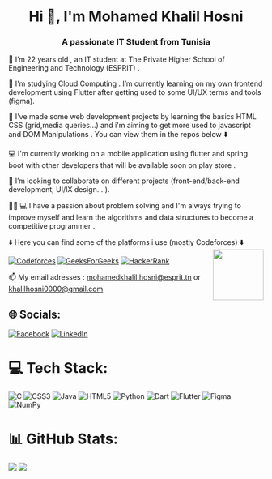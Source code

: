 <h1 align="center">Hi 👋, I'm Mohamed Khalil Hosni </h1>
<h3 align="center"> A passionate IT Student from Tunisia</h3>





🔭 I’m 22 years old , an IT student at The Private Higher School of Engineering and Technology (ESPRIT) .
 	
🌱 I'm studying Cloud Computing . I’m currently learning on my own frontend development using Flutter after getting used to some UI/UX terms and tools (figma).

:round_pushpin: I've made some web development projects by learning the basics HTML CSS (grid,media queries...) and i'm aiming to get more used to javascript and DOM Manipulations .
You can view them in the repos below :arrow_down:   

💻 I'm currently working on a mobile application using flutter and spring boot with other developers that will be available soon on play store .
 
👯 I’m looking to collaborate on different projects (front-end/back-end development, UI/IX design....).

👨‍💻 💻 I have a passion about problem solving and I'm always trying to improve myself and learn the algorithms and data structures to become a competitive programmer .

:arrow_down: Here you can find some of the platforms i use (mostly Codeforces) :arrow_down:
<img src="https://i.pinimg.com/originals/e4/26/70/e426702edf874b181aced1e2fa5c6cde.gif" height="100" widht="100" align="right">

[![Codeforces](https://img.shields.io/badge/Codeforces-445f9d?style=Flat-square&logo=Codeforces&logoColor=yellow)](https://codeforces.com/profile/Khalil.Hosni)
[![GeeksForGeeks](https://img.shields.io/badge/GeeksforGeeks-gray?style=Flat-square&logo=geeksforgeeks&logoColor=35914c)](https://auth.geeksforgeeks.org/user/khalilhosni0000)
[![HackerRank](https://img.shields.io/badge/-Hackerrank-2EC866?style=Flat-square&logo=HackerRank&logoColor=white)
](https://www.hackerrank.com/khalilhosni0000)


📫 My email adresses : mohamedkhalil.hosni@esprit.tn  or khalilhosni0000@gmail.com
	

## 🌐 Socials:
[![Facebook](https://img.shields.io/badge/Facebook-%231877F2.svg?logo=Facebook&logoColor=white)](https://www.facebook.com/khalilhosni2000/) [![LinkedIn](https://img.shields.io/badge/LinkedIn-%230077B5.svg?logo=linkedin&logoColor=white)](https://linkedin.com/in/khalilhosni/) 





# 💻 Tech Stack:
![C](https://img.shields.io/badge/c-%2300599C.svg?style=for-the-badge&logo=c&logoColor=white) ![CSS3](https://img.shields.io/badge/css3-%231572B6.svg?style=for-the-badge&logo=css3&logoColor=white) ![Java](https://img.shields.io/badge/java-%23ED8B00.svg?style=for-the-badge&logo=java&logoColor=white) ![HTML5](https://img.shields.io/badge/html5-%23E34F26.svg?style=for-the-badge&logo=html5&logoColor=white) ![Python](https://img.shields.io/badge/python-3670A0?style=for-the-badge&logo=python&logoColor=ffdd54) ![Dart](https://img.shields.io/badge/dart-%230175C2.svg?style=for-the-badge&logo=dart&logoColor=white) ![Flutter](https://img.shields.io/badge/Flutter-%2302569B.svg?style=for-the-badge&logo=Flutter&logoColor=white) 	![Figma](https://img.shields.io/badge/figma-%23F24E1E.svg?style=for-the-badge&logo=figma&logoColor=white) ![NumPy](https://img.shields.io/badge/numpy-%23013243.svg?style=for-the-badge&logo=numpy&logoColor=white)
# 📊 GitHub Stats:
![](https://github-readme-stats.vercel.app/api/top-langs/?username=khalil2210&theme=dark&hide_border=false&include_all_commits=false&count_private=true&layout=compact)
![](https://github-readme-streak-stats.herokuapp.com/?user=khalil2210&theme=dark&hide_border=false)<br/>




